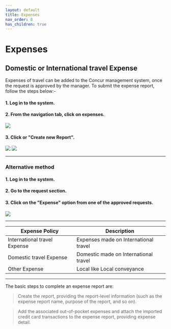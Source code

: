 ```yaml
---
layout: default
title: Expenses
nav_order: 8
has_children: true
---
```

# Expenses

## Domestic or International travel Expense

Expenses of travel can be added to the Concur management system, once the request is approved by the manager. To submit the expense report, follow the steps below:-

#### 1. Log in to the system.

#### 2. From the navigation tab, click on expenses.

<img src="{{ site.url }}{{ site.baseurl }}\assets\images\expences\exp1.png"> 

#### 3. Click or "Create new Report".

<img src="{{ site.url }}{{ site.baseurl }}\assets\images\expences\exp2.png"> 

<img src="{{ site.url }}{{ site.baseurl }}\assets\images\expences\exp3.png"> 

---

### Alternative method

#### 1. Log in to the system.

#### 2. Go to the request section.

#### 3. Click on the "Expense" option from one of the approved requests.

<img src="{{ site.url }}{{ site.baseurl }}\assets\images\expences\ex1.png"> 

---

Expense Policy | Description
--- | ---
International travel Expense | Expenses made on International travel
Domestic travel Expense | Domestic made on International travel
Other Expense | Local like Local conveyance 

---

The basic steps to complete an expense report are:

> Create the report, providing the report-level information (such as the expense report name, purpose of the report, and so on).

> Add the associated out-of-pocket expenses and attach the imported credit card transactions to the expense report, providing expense detail.